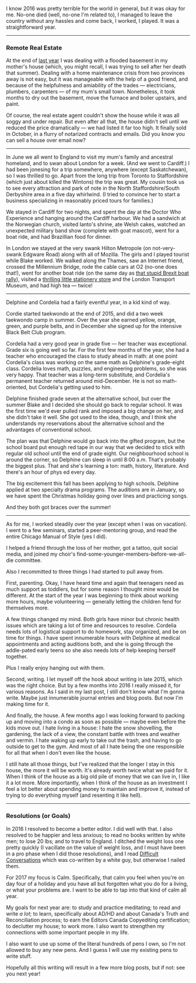 <!--
.. title: 2016 - It Was a Year
.. date: 2016-12-31 12:31:12
.. author: Amy Brown
.. tags: year_in_review
-->

I know 2016 was pretty terrible for the world in general, but it was okay for me. No-one died (well, no-one I'm related to), I managed to leave the country without any hassles and come back, I worked, I played. It was a straightforward year.

<!-- TEASER_END -->

---

### Remote Real Estate 

At the end of [last year](2015.md) I was dealing with a flooded basement in my mother's house (which, you might recall, I was trying to sell after her death that summer). Dealing with a home maintenance crisis from two provinces away is not easy, but it was manageable with the help of a good friend, and because of the helpfulness and amiability of the trades &mdash; electricians, plumbers, carpenters &mdash; of my mum's small town. Nonetheless, it took months to dry out the basement, move the furnace and boiler upstairs, and paint.

Of course, the real estate agent couldn't show the house while it was all soggy and under repair. But even after all that, the house didn't sell until we reduced the price dramatically &mdash; we had listed it far too high. It finally sold in October, in a flurry of notarized contracts and emails. Did you know you can sell a house over email now?

---

In June we all went to England to visit my mum's family and ancestral homeland, and to swan about London for a week. (And we went to Cardiff.) I had been jonesing for a trip somewhere, anywhere (except Saskatchewan), so I was thrilled to go. Apart from the long trip from Toronto to Staffordshire (which just about killed the Wintons) the trip was great. My cousin took us to see every attraction and park of note in the North Staffordshire/South Derbyshire area in a five day whirlwind. (I tried to convince her to start a business specializing in reasonably priced tours for families.)

We stayed in Cardiff for two nights, and spent the day at the Doctor Who Experience and hanging around the Cardiff harbour. We had a sandwich at the Norwegian church, visited Ianto's shrine, ate Welsh cakes, watched an unexpected military band show (complete with goat mascot), went for a boat ride, and had Brazillian food for dinner.

In London we stayed at the very swank Hilton Metropole (on not-very-swank Edgware Road) along with all of Mozilla. The girls and I played tourist while Blake worked. We walked along the Thames, saw an Internet friend, crossed the Millennium Bridge, rode the cable cars at O2 (no-one does that!), went for another boat ride (on the same day as [that stupid Brexit boat rally](http://www.telegraph.co.uk/news/2016/06/15/nigel-farage-and-sir-bob-geldof-go-head-to-head-in-brexit-flotil/)), visited a [thrilling little stationery store](https://www.presentandcorrect.com/) and the London Transport Museum, and had high tea &mdash; twice!

---

Delphine and Cordelia had a fairly eventful year, in a kid kind of way.

Cordie started taekwondo at the end of 2015, and did a two week taekwondo camp in summer. Over the year she earned yellow, orange, green, and purple belts, and in December she signed up for the intensive Black Belt Club program.

Cordelia had a very good year in grade five &mdash; her teacher was exceptional.  Grade six is going well so far. For the first few months of the year, she had a teacher who encouraged the class to study ahead in math: at one point Cordelia's class was working on the same math as Delphine's grade-eight class. Cordelia loves math, puzzles, and engineering problems, so she was very happy. That teacher was a long-term substitute, and Cordelia's permanent teacher returned around mid-December. He is not so math-oriented, but Cordelia's getting used to him.

Delphine finished grade seven at the alternative school, but over the summer Blake and I decided she should go back to regular school. It was the first time we'd ever pulled rank and imposed a big change on her, and she didn't take it well. She got used to the idea, though, and I think she understands my reservations about the alternative school and the advantages of conventional school.

The plan was that Delphine would go back into the gifted program, but the school board put enough red tape in our way that we decided to stick with regular old school until the end of grade eight.  Our neighbourhood school is around the corner, so Delphine can sleep in until 8:00 a.m.  That's probably the biggest plus. That and she's learning a ton: math, history, literature. And there's an hour of phys ed every day.

The big excitement this fall has been applying to high schools. Delphine applied at two specialty drama programs. The auditions are in January, so we have spent the Christmas holiday going over lines and practicing songs. 

And they both got braces over the summer!

---

As for me, I worked steadily over the year (except when I was on vacation). I went to a few seminars, started a peer-mentoring group, and read the entire Chicago Manual of Style (yes I did).

I helped a friend through the loss of her mother, got a tattoo, quit social media, and joined my choir's find-some-younger-members-before-we-all-die committee. 

Also I recommitted to three things I had started to pull away from. 

First, parenting. Okay, I have heard time and again that teenagers need as much support as toddlers, but for some reason I thought mine would be different. At the start of the year I was beginning to think about working more hours, maybe volunteering &mdash; generally letting the children fend for themselves more. 

A few things changed my mind. Both girls have minor but chronic health issues which are taking a lot of time and resources to resolve. Cordelia needs lots of logistical support to do homework, stay organized, and be on time for things. I have spent innumerable hours with Delphine at medical appointments and acting auditions both, and she is going through the addle-pated early teens so she also needs lots of help keeping herself together.

Plus I really enjoy hanging out with them.

Second, writing. I let myself off the hook about writing in late 2015, which was the right choice. But by a few months into 2016 I really missed it, for various reasons. As I said in my last post, I still don't know what I'm gonna write. Maybe just innumerable journal entries and blog posts. But now I'm making time for it.

And finally, the house. A few months ago I was looking forward to packing up and moving into a condo as soon as possible &mdash; maybe even before the kids move out. I hate living in a house: I hate the snow shovelling, the gardening, the lack of a view, the constant battle with trees and weather and vermin. I hate waking up early to take out the trash, and having to go outside to get to the gym. And most of all I hate being the one responsible for all that when I don't even like the house.

I still hate all those things, but I've realized that the longer I stay in this house, the more it will be worth. It's already worth twice what we paid for it.  When I think of the house as a big old pile of money that we can live in, I like it a lot more. More importantly, when I think of the house as an investment I feel a lot better about spending money to maintain and improve it, instead of trying to do everything myself (and resenting it like hell).

---

### Resolutions (or Goals)

In 2016 I resolved to become a better editor. I did well with that. I also resolved to be happier and less anxious; to read no books written by white men; to lose 20 lbs; and to travel to England. I ditched the weight loss one pretty quickly (I vacillate on the value of weight loss, and I must have been in a pro phase when I did those resolutions), and I read [Difficult Conversations](https://www.goodreads.com/book/show/7887687-difficult-conversations) which was co-written by a white guy, but otherwise I nailed them.

For 2017 my focus is Calm. Specifically, that calm you feel when you're on day four of a holiday and you have all but forgotten what you do for a living, or what your problems are. I want to be able to tap into that kind of calm all year.

My goals for next year are: to study and practice meditating; to read and write *a lot*; to learn, specifically about AD/HD and about Canada's Truth and Reconciliation process; to earn the Editors Canada Copyediting certification; to declutter my house; to work more. I also want to strengthen my connections with some important people in my life. 

I also want to use up some of the literal hundreds of pens I own, so I'm not allowed to buy any new pens. And I guess I will use my existing pens to write stuff. 

Hopefully all this writing will result in a few more blog posts, but if not: see you next year!
